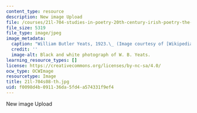 ```yaml
---
content_type: resource
description: New image Upload
file: /courses/21l-704-studies-in-poetry-20th-century-irish-poetry-the-shadow-of-w-b-yeats-spring-2008/f0098d4b091136da5fd4a574331f9ef4_21l-704s08-th.jpg
file_size: 5319
file_type: image/jpeg
image_metadata:
  caption: "William Butler Yeats, 1923.\_ (Image courtesy of [Wikipedia](http://www.wikipedia.org/).)"
  credit: ''
  image-alt: Black and white photograph of W. B. Yeats.
learning_resource_types: []
license: https://creativecommons.org/licenses/by-nc-sa/4.0/
ocw_type: OCWImage
resourcetype: Image
title: 21l-704s08-th.jpg
uid: f0098d4b-0911-36da-5fd4-a574331f9ef4
---
```

New image Upload